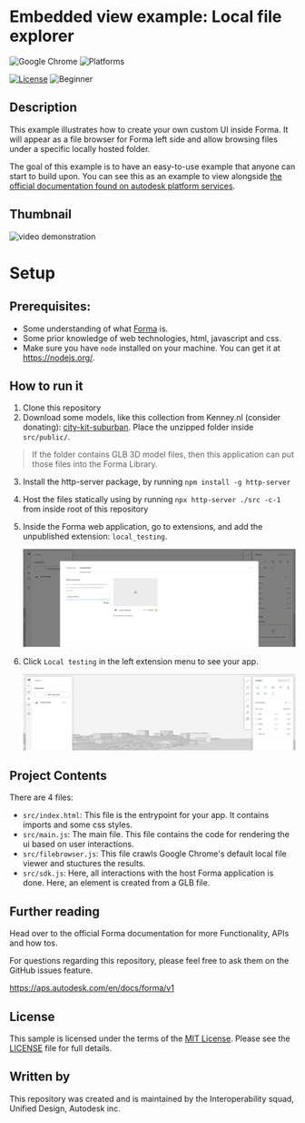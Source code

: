 # Embedded view example: Local file explorer

![Google Chrome](https://img.shields.io/badge/Google%20Chrome-4285F4?logo=GoogleChrome&logoColor=white)
![Platforms](https://img.shields.io/badge/platform-windows%20%7C%20macos%20%7C%20linux-lightgrey)

[![License](http://img.shields.io/:license-MIT-blue.svg)](http://opensource.org/licenses/MIT)
![Beginner](https://img.shields.io/badge/Level-Beginner-green.svg)

## Description

This example illustrates how to create your own custom UI inside Forma. It will appear as a file browser for Forma left side and allow browsing files under a specific locally hosted folder. 
 
The goal of this example is to have an easy-to-use example that anyone can start to build upon. 
You can see this as an example to view alongside [the official documentation found on autodesk platform services](https://aps.autodesk.com/en/docs/forma/v1).


## Thumbnail

![video demonstration](documentation-resources/screenshots/demonstration.gif)


# Setup

## Prerequisites:

- Some understanding of what [Forma](https://www.autodesk.ca/en/products/forma/overview?term=1-YEAR&tab=subscription) is.
- Some prior knowledge of web technologies, html, javascript and css.
- Make sure you have `node` installed on your machine. You can get it at https://nodejs.org/.

## How to run it

1. Clone this repository
2. Download some models, like this collection from Kenney.nl (consider donating): [city-kit-suburban](https://kenney.nl/assets/city-kit-suburban). Place the unzipped folder inside `src/public/`.
>If the folder contains GLB 3D model files, then this application can put those files into the Forma Library.
3. Install the http-server package, by running `npm install -g http-server`
2. Host the files statically using by running `npx http-server ./src -c-1` from inside root of this repository
4. Inside the Forma web application, go to extensions, and add the unpublished extension: `local_testing`.
   
   ![screenshot](documentation-resources/screenshots/local-testing-screenshot.png)

5. Click `Local testing` in the left extension menu to see your app.

   ![screenshot](documentation-resources/screenshots/installed.png)

## Project Contents

There are 4 files:

- `src/index.html`: This file is the entrypoint for your app. It contains imports and some css styles.
- `src/main.js`: The main file. This file contains the code for rendering the ui based on user interactions.
- `src/filebrowser.js`: This file crawls Google Chrome's default local file viewer and stuctures the results.
- `src/sdk.js`: Here, all interactions with the host Forma application is done. Here, an element is created from a GLB file.

## Further reading
Head over to the official Forma documentation for more Functionality, APIs and how tos. 

For questions regarding this repository, please feel free to ask them on the GitHub issues feature.

https://aps.autodesk.com/en/docs/forma/v1

## License

This sample is licensed under the terms of the [MIT License](http://opensource.org/licenses/MIT). Please see the [LICENSE](LICENSE) file for full details.

## Written by

This repository was created and is maintained by the Interoperability squad, Unified Design, Autodesk inc.  


